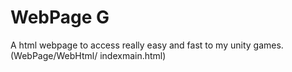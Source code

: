 # WebPage G
 A html webpage to access really easy and fast to my unity games. (WebPage/WebHtml/
indexmain.html)
